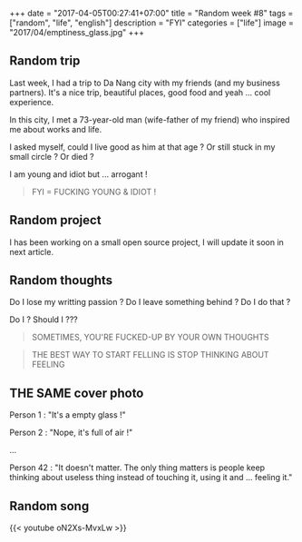 +++
date = "2017-04-05T00:27:41+07:00"
title = "Random week #8"
tags = ["random", "life", "english"]
description = "FYI"
categories = ["life"]
image = "2017/04/emptiness_glass.jpg"
+++

## Random trip

Last week, I had a trip to Da Nang city with my friends (and my business partners). It's a nice trip, beautiful places, good food and yeah ... cool experience.

In this city, I met a 73-year-old man (wife-father of my friend) who inspired me about works and life.

I asked myself, could I live good as him at that age ? Or still stuck in my small circle ? Or died ?

I am young and idiot but ... arrogant !

> FYI = FUCKING YOUNG & IDIOT !

## Random project

I has been working on a small open source project, I will update it soon in next article.

## Random thoughts

Do I lose my writting passion ? Do I leave something behind ? Do I do that ?

Do I ? Should I ???

> SOMETIMES, YOU'RE FUCKED-UP BY YOUR OWN THOUGHTS

> THE BEST WAY TO START FELLING IS STOP THINKING ABOUT FEELING

## THE SAME cover photo

Person 1 : "It's a empty glass !"

Person 2 : "Nope, it's full of air !"

...

Person 42 : "It doesn't matter. The only thing matters is people keep thinking about useless thing instead of touching it, using it and ... feeling it."

## Random song

{{< youtube oN2Xs-MvxLw >}}
